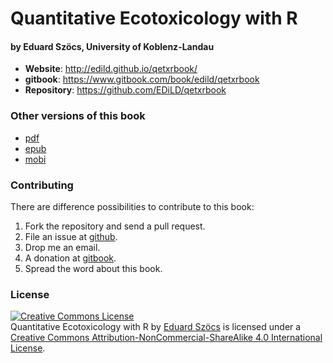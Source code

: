 # Quantitative Ecotoxicology with R
#### by Eduard Szöcs, University of Koblenz-Landau

* **Website**: http://edild.github.io/qetxrbook/
* **gitbook**: https://www.gitbook.com/book/edild/qetxrbook
* **Repository**: https://github.com/EDiLD/qetxrbook

### Other versions of this book

* [pdf](https://www.gitbook.com/download/pdf/book/edild/qetxrbook)
* [epub](https://www.gitbook.com/download/epub/book/edild/qetxrbook)
* [mobi](https://www.gitbook.com/download/mobi/book/edild/qetxrbook)

### Contributing

There are difference possibilities to contribute to this book:

1. Fork the repository and send a pull request. 
2. File an issue at [github](https://github.com/EDiLD/qetxrbook/issues).
3. Drop me an email.
4. A donation at [gitbook](https://www.gitbook.com/book/edild/qetxrbook/details).
5. Spread the word about this book.



### License

<a rel="license" href="http://creativecommons.org/licenses/by-nc-sa/4.0/"><img alt="Creative Commons License" style="border-width:0" src="https://i.creativecommons.org/l/by-nc-sa/4.0/88x31.png" /></a><br />Quantitative Ecotoxicology with R by <a xmlns:cc="http://creativecommons.org/ns#" href="http://edild.github.io/" property="cc:attributionName" rel="cc:attributionURL">Eduard Szöcs</a> is licensed under a <a rel="license" href="http://creativecommons.org/licenses/by-nc-sa/4.0/">Creative Commons Attribution-NonCommercial-ShareAlike 4.0 International License</a>.
